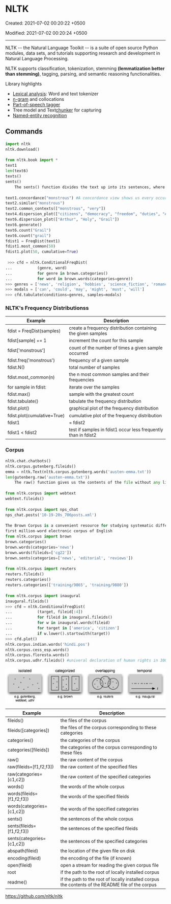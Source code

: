 # NLTK

Created: 2021-07-02 00:20:22 +0500

Modified: 2021-07-02 00:20:24 +0500

---

NLTK -- the Natural Language Toolkit -- is a suite of open source Python modules, data sets, and tutorials supporting research and development in Natural Language Processing.

NLTK supports classification, tokenization, stemming **(lemmatization better than stemming)**, tagging, parsing, and semantic reasoning functionalities.

Library highlights

- [Lexical analysis](https://en.wikipedia.org/wiki/Lexical_analysis): Word and text tokenizer
- [n-gram](https://en.wikipedia.org/wiki/N-gram) and collocations
- [Part-of-speech tagger](https://en.wikipedia.org/wiki/Part-of-speech_tagging)
- Tree model and Text[chunker](https://en.wikipedia.org/wiki/Chunking_(computational_linguistics)) for capturing
- [Named-entity recognition](https://en.wikipedia.org/wiki/Named-entity_recognition)

## Commands

```python
import nltk
nltk.download()

from nltk.book import *
text1
len(text6)
texts()
sents()
    The sents() function divides the text up into its sentences, where each sentence is a list of words

text1.concordance("monstrous") #A concordance view shows us every occurrence of a given word, together with some context
text2.similar("monstrous")
text2.common_contexts(["monstrous", "very"])
text4.dispersion_plot(["citizens", "democracy", "freedom", "duties", "America"])
text6.dispersion_plot(["Arthur", "Holy", "Grail"])
text6.generate()
text6.count("Grail")
text6.count("grail")
fdist1 = FreqDist(text1)
fdist1.most_common(50)
fdist1.plot(50, cumulative=True)

 >>> cfd = nltk.ConditionalFreqDist(
...           (genre, word)
...           for genre in brown.categories()
...           for word in brown.words(categories=genre))
>>> genres = ['news', 'religion', 'hobbies', 'science_fiction', 'romance', 'humor']
>>> modals = ['can', 'could', 'may', 'might', 'must', 'will']
>>> cfd.tabulate(conditions=genres, samples=modals)
```

### NLTK's Frequency Distributionss

| **Example**                 | **Description**                                                |
|--------------------------|----------------------------------------------|
| fdist = FreqDist(samples)   | create a frequency distribution containing the given samples   |
| fdist[sample] += 1        | increment the count for this sample                            |
| fdist['monstrous']      | count of the number of times a given sample occurred           |
| fdist.freq('monstrous')   | frequency of a given sample                                    |
| fdist.N()                   | total number of samples                                        |
| fdist.most_common(n)        | the n most common samples and their frequencies                |
| for sample in fdist:        | iterate over the samples                                       |
| fdist.max()                 | sample with the greatest count                                 |
| fdist.tabulate()            | tabulate the frequency distribution                            |
| fdist.plot()                | graphical plot of the frequency distribution                   |
| fdist.plot(cumulative=True) | cumulative plot of the frequency distribution                  |
| fdist1 |= fdist2           | update fdist1 with counts from fdist2                          |
| fdist1 < fdist2            | test if samples in fdist1 occur less frequently than in fdist2 |

### Corpus

```python
nltk.chat.chatbots()
nltk.corpus.gutenberg.fileids()
emma = nltk.Text(nltk.corpus.gutenberg.words('austen-emma.txt'))
len(gutenberg.raw('austen-emma.txt'))
    The raw() function gives us the contents of the file without any linguistic processing.

from nltk.corpus import webtext
webtext.fileids()

from nltk.corpus import nps_chat
nps_chat.posts('10-19-20s_706posts.xml')

The Brown Corpus is a convenient resource for studying systematic differences between genres, a kind of linguistic inquiry known as stylistics.
first million-word electronic corpus of English
from nltk.corpus import brown
brown.categories()
brown.words(categories='news')
brown.words(fileids=['cg22'])
brown.sents(categories=['news', 'editorial', 'reviews'])

from nltk.corpus import reuters
reuters.fileids()
reuters.categories()
reuters.categories(['training/9865', 'training/9880'])

from nltk.corpus import inaugural
inaugural.fileids()
>>> cfd = nltk.ConditionalFreqDist(
...           (target, fileid[:4])
...           for fileid in inaugural.fileids()
...           for w in inaugural.words(fileid)
...           for target in ['america', 'citizen']
...           if w.lower().startswith(target))
>>> cfd.plot()
nltk.corpus.indian.words('hindi.pos')
nltk.corpus.cess_esp.words()
nltk.corpus.floresta.words()
nltk.corpus.udhr.fileids() #univeral declaration of human rights in 300 languages
```

![image](media/NLP_NLTK-image1.jpeg)

| **Example**                 | **Description**                                                                                   |
|------------------------|------------------------------------------------|
| fileids()                   | the files of the corpus                                                                           |
| fileids([categories])     | the files of the corpus corresponding to these categories                                         |
| categories()                | the categories of the corpus                                                                      |
| categories([fileids])     | the categories of the corpus corresponding to these files                                         |
| raw()                       | the raw content of the corpus                                                                     |
| raw(fileids=[f1,f2,f3])   | the raw content of the specified files                                                            |
| raw(categories=[c1,c2])   | the raw content of the specified categories                                                       |
| words()                     | the words of the whole corpus                                                                     |
| words(fileids=[f1,f2,f3]) | the words of the specified fileids                                                                |
| words(categories=[c1,c2]) | the words of the specified categories                                                             |
| sents()                     | the sentences of the whole corpus                                                                 |
| sents(fileids=[f1,f2,f3]) | the sentences of the specified fileids                                                            |
| sents(categories=[c1,c2]) | the sentences of the specified categories                                                         |
| abspath(fileid)             | the location of the given file on disk                                                            |
| encoding(fileid)            | the encoding of the file (if known)                                                               |
| open(fileid)                | open a stream for reading the given corpus file                                                   |
| root                        | if the path to the root of locally installed corpus                                               |
| readme()                    | if the path to the root of locally installed corpus the contents of the README file of the corpus |

<https://github.com/nltk/nltk>
